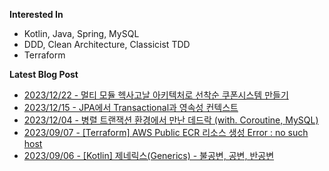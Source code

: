 
**Interested In**
- Kotlin, Java, Spring, MySQL
- DDD, Clean Architecture, Classicist TDD
- Terraform

**Latest Blog Post**

- [2023/12/22 - 멀티 모듈 헥사고날 아키텍처로 선착순 쿠폰시스템 만들기](https://waterfogsw.tistory.com/62) <br/>
- [2023/12/15 - JPA에서 Transactional과 영속성 컨텍스트](https://waterfogsw.tistory.com/61) <br/>
- [2023/12/04 - 병렬 트랜잭션 환경에서 만난 데드락 (with. Coroutine, MySQL)](https://waterfogsw.tistory.com/60) <br/>
- [2023/09/07 - [Terraform] AWS Public ECR 리소스 생성 Error : no such host](https://waterfogsw.tistory.com/57) <br/>
- [2023/09/06 - [Kotlin] 제네릭스(Generics) - 불공변, 공변, 반공변](https://waterfogsw.tistory.com/56) <br/>
